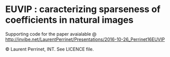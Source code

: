 # EUVIP : caracterizing sparseness of coefficients in natural images

Supporting code for the paper avaialable @ http://invibe.net/LaurentPerrinet/Presentations/2016-10-26_Perrinet16EUVIP

© Laurent Perrinet, INT. See LICENCE file.
